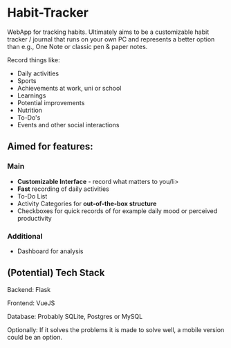 # Habit-Tracker
WebApp for tracking habits. Ultimately aims to be a customizable habit tracker / journal that runs on your own PC and 
represents a better option than e.g., One Note or classic pen & paper notes.

Record things like:
<ul>
  <li>Daily activities</li>
  <li>Sports</li>
  <li>Achievements at work, uni or school</li>
  <li>Learnings</li>
  <li>Potential improvements</li>
  <li>Nutrition</li>
  <li>To-Do's</li>
  <li>Events and other social interactions</li>
</ul>

<h2> Aimed for features: </h2>

<h3> Main </h3>
<ul>
<li><strong>Customizable Interface</strong> - record what matters to you/li>
<li><strong>Fast</strong> recording of daily activities</li>
<li>To-Do List</li>
<li>Activity Categories for <strong>out-of-the-box structure</strong></li>
<li>Checkboxes for quick records of for example daily mood or perceived productivity</li>
</ul>

<h3> Additional </h3>
<ul>
<li>Dashboard for analysis</li>

</ul>

<h2> (Potential) Tech Stack </h2>
Backend: Flask

Frontend: VueJS

Database: Probably SQLite, Postgres or MySQL




Optionally: If it solves the problems it is made to solve well, a mobile version could be an option.
